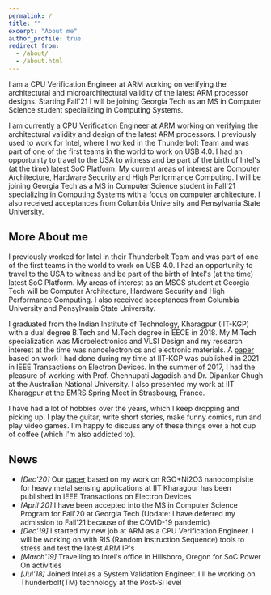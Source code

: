 ```yaml
---
permalink: /
title: ""
excerpt: "About me"
author_profile: true
redirect_from: 
  - /about/
  - /about.html
---
```


I am a CPU Verification Engineer at ARM working on verifying the architectural and microarchitectural validity of the latest ARM processor designs. Starting Fall'21 I will be joining Georgia Tech as an MS in Computer Science student specializing in Computing Systems.

I am currently a CPU Verification Engineer at ARM working on verifying the architectural validity and design of the latest ARM processors. I previously used to work for Intel, where I worked in the Thunderbolt Team and was part of one of the first teams in the world to work on USB 4.0. I had an opportunity to travel to the USA to witness and be part of the birth of Intel's (at the time) latest SoC Platform. My current areas of interest are Computer Architecture, Hardware Security and High Performance Computing. I will be joining Georgia Tech as a MS in Computer Science student in Fall'21 specializing in Computing Systems with a focus on computer architecture. I also received acceptances from Columbia University and Pensylvania State University. 


More About me
------
I previously worked for Intel in their Thunderbolt Team and was part of one of the first teams in the world to work on USB 4.0. I had an opportunity to travel to the USA to witness and be part of the birth of Intel's (at the time) latest SoC Platform. My areas of interest as an MSCS student at Georgia Tech will be Computer Architecture, Hardware Security and High Performance Computing. I also received acceptances from Columbia University and Pensylvania State University. 

I graduated from the Indian Institute of Technology, Kharagpur (IIT-KGP) with a dual degree B.Tech and M.Tech degree in EECE in 2018. My M.Tech specialization was Microelectronics and VLSI Design and my research interest at the time was nanoelectronics and electronic materials. A [paper](https://ieeexplore.ieee.org/abstract/document/9316254) based on work I had done during my time at IIT-KGP was published in 2021 in IEEE Transactions on Electron Devices. In the summer of 2017, I had the pleasure of working with Prof. Chennupati Jagadish and Dr. Dipankar Chugh at the Australian National University. I also presented my work at IIT Kharagpur at the EMRS Spring Meet in Strasbourg, France.

I have had a lot of hobbies over the years, which I keep dropping and picking up. I play the guitar, write short stories, make funny comics, run and play video games. I'm happy to discuss any of these things over a hot cup of coffee (which I'm also addicted to).


News
------
* _[Dec'20]_ Our [paper](https://ieeexplore.ieee.org/abstract/document/9316254) based on my work on RGO+Ni2O3 nanocompisite for heavy metal sensing applications at IIT Kharagpur has been published in IEEE Transactions on Electron Devices
* _[April'20]_ I have been accepted into the MS in Computer Science Program for Fall'20 at Georgia Tech (Update: I have deferred my admission to Fall'21 because of the COVID-19 pandemic)
* _[Dec'19]_ I started my new job at ARM as a CPU Verification Engineer. I will be working on with RIS (Random Instruction Sequence) tools to stress and test the latest ARM IP's
* _[March'19]_ Travelling to Intel's office in Hillsboro, Oregon for SoC Power On activities
* _[Jul'18]_ Joined Intel as a System Validation Engineer. I'll be working on Thunderbolt(TM) technology at the Post-Si level
